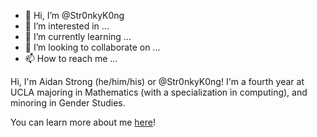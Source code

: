 - 👋 Hi, I’m @Str0nkyK0ng
- 👀 I’m interested in ...
- 🌱 I’m currently learning ...
- 💞️ I’m looking to collaborate on ...
- 📫 How to reach me ...

<!---
Str0nkyK0ng/Str0nkyK0ng is a ✨ special ✨ repository because its `README.md` (this file) appears on your GitHub profile.
You can click the Preview link to take a look at your changes.
--->


Hi, I'm Aidan Strong (he/him/his) or @Str0nkyK0ng! I'm a fourth year at UCLA majoring in Mathematics (with a specialization in computing), and minoring in Gender Studies.

You can learn more about me [here](https://aidanmstrong.com)!
